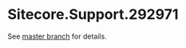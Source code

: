 # Sitecore.Support.292971

See [master branch](https://github.com/sitecoresupport/Sitecore.Support.292971) for details.